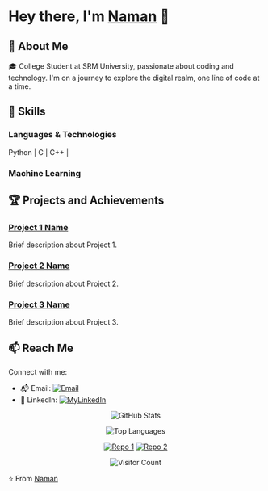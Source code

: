 
</p>

<!-- Introduction -->
# Hey there, I'm [Naman](https://github.com/ng1199) 👋

## 🌟 About Me

🎓 College Student at SRM University, passionate about coding and technology. I'm on a journey to explore the digital realm, one line of code at a time.

## 🚀 Skills

### Languages & Technologies
Python | C | C++ | 

### Machine Learning

## 🏆 Projects and Achievements

### [Project 1 Name](link-to-project-1)
Brief description about Project 1.

### [Project 2 Name](link-to-project-2)
Brief description about Project 2.

### [Project 3 Name](link-to-project-3)
Brief description about Project 3.

## 📫 Reach Me

Connect with me:
- 📬 Email: [![Email](https://img.shields.io/badge/-namangupta397%40gmail.com-red?style=flat-square&logo=gmail)](mailto:namangupta397@gmail.com)
- 🔗 LinkedIn: [![MyLinkedIn](https://img.shields.io/badge/LinkedIn-blue?style=flat-square&logo=linkedin)](https://www.linkedin.com/in/namangupta397/)

<!-- GitHub Stats -->
<p align="center">
  <img src="https://github-readme-stats.vercel.app/api?username=yourusername&show_icons=true&theme=radical&title_color=8E2DE2&text_color=fff&icon_color=8E2DE2" alt="GitHub Stats">
</p>

<!-- Top Languages -->
<p align="center">
  <img src="https://github-readme-stats.vercel.app/api/top-langs/?username=yourusername&theme=radical&title_color=8E2DE2&text_color=fff" alt="Top Languages">
</p>

<!-- Repo Cards -->
<p align="center">
  <a href="https://github.com/yourusername/your-repo-1"><img src="https://github-readme-stats.vercel.app/api/pin/?username=yourusername&repo=your-repo-1&show_icons=true&theme=radical&title_color=8E2DE2&text_color=fff&icon_color=8E2DE2" alt="Repo 1"></a>
  <a href="https://github.com/yourusername/your-repo-2"><img src="https://github-readme-stats.vercel.app/api/pin/?username=yourusername&repo=your-repo-2&show_icons=true&theme=radical&title_color=8E2DE2&text_color=fff&icon_color=8E2DE2" alt="Repo 2"></a>
</p>

<!-- Visitor Badge -->
<p align="center">
  <img src="https://visitor-badge.laobi.icu/badge?page_id=yourusername" id="counter" alt="Visitor Count">
</p>

⭐️ From [Naman](https://github.com/ng1199)
